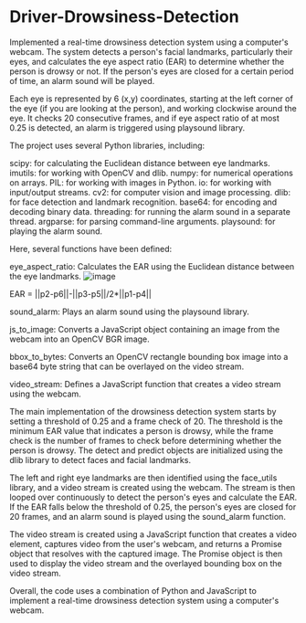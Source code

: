 # Driver-Drowsiness-Detection
Implemented a real-time drowsiness detection system using a computer's webcam. The system detects a person's facial landmarks, particularly their eyes, and calculates the eye aspect ratio (EAR) to determine whether the person is drowsy or not. If the person's eyes are closed for a certain period of time, an alarm sound will be played.

Each eye is represented by 6 (x,y) coordinates, starting at the left corner of the eye (if you are looking at the person), and working clockwise around the eye. 
It checks 20 consecutive frames, and if eye aspect ratio of at most 0.25 is detected, an alarm is triggered using playsound library.  


The project uses several Python libraries, including:

scipy: for calculating the Euclidean distance between eye landmarks.
imutils: for working with OpenCV and dlib.
numpy: for numerical operations on arrays.
PIL: for working with images in Python.
io: for working with input/output streams.
cv2: for computer vision and image processing.
dlib: for face detection and landmark recognition.
base64: for encoding and decoding binary data.
threading: for running the alarm sound in a separate thread.
argparse: for parsing command-line arguments.
playsound: for playing the alarm sound.


Here, several functions have been defined:

eye_aspect_ratio: Calculates the EAR using the Euclidean distance between the eye landmarks.
![image](https://user-images.githubusercontent.com/36480901/226058681-0442c355-f199-414f-8d61-cfae0d3f3356.png)

EAR = ||p2-p6||-||p3-p5||/2*||p1-p4||

sound_alarm: Plays an alarm sound using the playsound library.

js_to_image: Converts a JavaScript object containing an image from the webcam into an OpenCV BGR image.

bbox_to_bytes: Converts an OpenCV rectangle bounding box image into a base64 byte string that can be overlayed on the video stream.

video_stream: Defines a JavaScript function that creates a video stream using the webcam.

The main implementation of the drowsiness detection system starts by setting a threshold of 0.25 and a frame check of 20. 
The threshold is the minimum EAR value that indicates a person is drowsy, while the frame check is the number of frames to check before determining whether the person is drowsy. 
The detect and predict objects are initialized using the dlib library to detect faces and facial landmarks.

The left and right eye landmarks are then identified using the face_utils library, and a video stream is created using the webcam. 
The stream is then looped over continuously to detect the person's eyes and calculate the EAR. 
If the EAR falls below the threshold of 0.25, the person's eyes are closed for 20 frames, and an alarm sound is played using the sound_alarm function.

The video stream is created using a JavaScript function that creates a video element, captures video from the user's webcam, and returns a Promise object that resolves with the captured image. 
The Promise object is then used to display the video stream and the overlayed bounding box on the video stream.

Overall, the code uses a combination of Python and JavaScript to implement a real-time drowsiness detection system using a computer's webcam.

